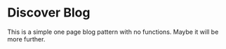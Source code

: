 # Discover Blog
This is a simple one page blog pattern with no functions. Maybe it will be more further.
